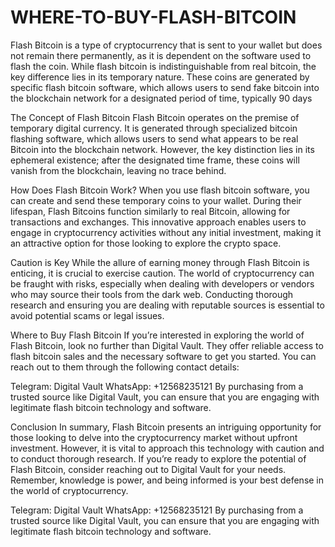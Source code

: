 # WHERE-TO-BUY-FLASH-BITCOIN
Flash Bitcoin is a type of cryptocurrency that is sent to your wallet but does not remain there permanently, as it is dependent on the software used to flash the coin. While flash bitcoin is indistinguishable from real bitcoin, the key difference lies in its temporary nature. These coins are generated by specific flash bitcoin software, which allows users to send fake bitcoin into the blockchain network for a designated period of time, typically 90 days

The Concept of Flash Bitcoin
Flash Bitcoin operates on the premise of temporary digital currency. It is generated through specialized bitcoin flashing software, which allows users to send what appears to be real Bitcoin into the blockchain network. However, the key distinction lies in its ephemeral existence; after the designated time frame, these coins will vanish from the blockchain, leaving no trace behind.


How Does Flash Bitcoin Work?
When you use flash bitcoin software, you can create and send these temporary coins to your wallet. During their lifespan, Flash Bitcoins function similarly to real Bitcoin, allowing for transactions and exchanges. This innovative approach enables users to engage in cryptocurrency activities without any initial investment, making it an attractive option for those looking to explore the crypto space.

Caution is Key
While the allure of earning money through Flash Bitcoin is enticing, it is crucial to exercise caution. The world of cryptocurrency can be fraught with risks, especially when dealing with developers or vendors who may source their tools from the dark web. Conducting thorough research and ensuring you are dealing with reputable sources is essential to avoid potential scams or legal issues.

Where to Buy Flash Bitcoin
If you’re interested in exploring the world of Flash Bitcoin, look no further than Digital Vault. They offer reliable access to flash bitcoin sales and the necessary software to get you started. You can reach out to them through the following contact details:

Telegram: Digital Vault
WhatsApp: +12568235121
By purchasing from a trusted source like Digital Vault, you can ensure that you are engaging with legitimate flash bitcoin technology and software.

Conclusion
In summary, Flash Bitcoin presents an intriguing opportunity for those looking to delve into the cryptocurrency market without upfront investment. However, it is vital to approach this technology with caution and to conduct thorough research. If you’re ready to explore the potential of Flash Bitcoin, consider reaching out to Digital Vault for your needs. Remember, knowledge is power, and being informed is your best defense in the world of cryptocurrency.

Telegram: Digital Vault
WhatsApp: +12568235121
By purchasing from a trusted source like Digital Vault, you can ensure that you are engaging with legitimate flash bitcoin technology and software.

